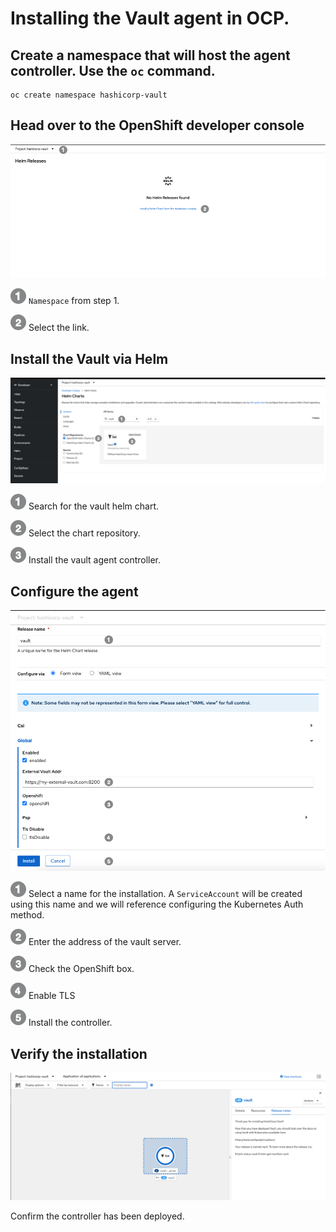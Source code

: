 
# Installing the Vault agent in OCP.  


## Create a namespace that will host the agent controller. Use the `oc` command. 

```
oc create namespace hashicorp-vault 
```

## Head over to the OpenShift developer console 

![](img/step1.png) 

 ![](img/one.png )  `Namespace` from step 1.
 
 ![](img/two.png )  Select the link.


## Install the Vault via Helm

![](img/step2.png) 

 ![](img/one.png )   Search for the vault helm chart.
 
 ![](img/two.png )   Select the chart repository.  
 
 ![](img/three.png ) Install the vault agent controller.


## Configure the agent 

![](img/step3.png) 

 ![](img/one.png )   Select a name for the installation. A `ServiceAccount` will be created using this name and we will reference configuring the Kubernetes Auth method. 

 ![](img/two.png )   Enter the address of the vault server.

 ![](img/three.png ) Check the OpenShift box.
 
 ![](img/four.png )  Enable TLS 
 
 ![](img/five.png )  Install the controller. 


## Verify the installation 

![](img/step4.png) 

  Confirm the controller has been deployed.
